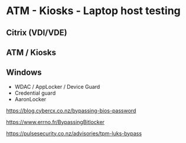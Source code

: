 # ATM - Kiosks - Laptop host testing

## Citrix (VDI/VDE)

## ATM / Kiosks

## Windows
- WDAC / AppLocker / Device Guard
- Credential guard
- AaronLocker

https://blog.cybercx.co.nz/bypassing-bios-password

https://www.errno.fr/BypassingBitlocker

https://pulsesecurity.co.nz/advisories/tpm-luks-bypass